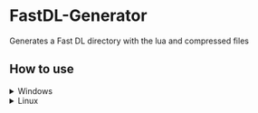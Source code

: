 # FastDL-Generator
Generates a Fast DL directory with the lua and compressed files

## How to use
 <details>
     <summary>Windows</summary>
     
Drag & drop the directories onto the executable
     
![](preview.gif)
 </details>
 <details>
     <summary>Linux</summary>
     
     1. Using Mono:
     
<code>mono "FastDL Generator.exe" "/home/myaccount/Downloads/an-addon"</code>
    
    2. Using Docker:
<code>docker run -it --rm -v /home/workstation/Downloads:/working ethorbit/fastdl-generator:latest /working/an-addon</code>
  
Make sure there is no forward slash after the path.
 </details>

